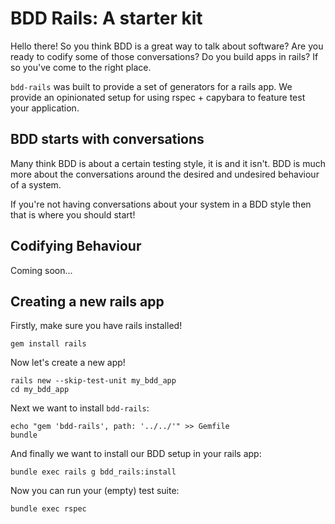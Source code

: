 # BDD Rails: A starter kit

Hello there! So you think BDD is a great way to talk about software? Are you
ready to codify some of those conversations? Do you build apps in rails? If
so you've come to the right place.

`bdd-rails` was built to provide a set of generators for a rails app. We provide
an opinionated setup for using rspec + capybara to feature test your
application.

## BDD starts with conversations

Many think BDD is about a certain testing style, it is and it isn't. BDD is much
more about the conversations around the desired and undesired behaviour of a
system.

If you're not having conversations about your system in a BDD style then that
is where you should start!

## Codifying Behaviour

Coming soon...

## Creating a new rails app

Firstly, make sure you have rails installed!

```
gem install rails
```

Now let's create a new app!

```
rails new --skip-test-unit my_bdd_app
cd my_bdd_app
```

Next we want to install `bdd-rails`:

```
echo "gem 'bdd-rails', path: '../../'" >> Gemfile
bundle
```

And finally we want to install our BDD setup in your rails app:

```
bundle exec rails g bdd_rails:install
```

Now you can run your (empty) test suite:

```
bundle exec rspec
```
